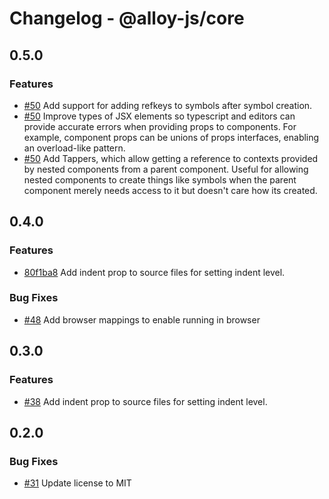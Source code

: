 # Changelog - @alloy-js/core

## 0.5.0

### Features

- [#50](https://github.com/alloy-framework/alloy/pull/50) Add support for adding refkeys to symbols after symbol creation.
- [#50](https://github.com/alloy-framework/alloy/pull/50) Improve types of JSX elements so typescript and editors can provide accurate errors when providing props to components. For example, component props can be unions of props interfaces, enabling an overload-like pattern.
- [#50](https://github.com/alloy-framework/alloy/pull/50) Add Tappers, which allow getting a reference to contexts provided by nested components from a parent component. Useful for allowing nested components to create things like symbols when the parent component merely needs access to it but doesn't care how its created.


## 0.4.0

### Features

- [80f1ba8](https://github.com/alloy-framework/alloy/commit/80f1ba88470960ce57487b644ae3c3f37f9c4690) Add indent prop to source files for setting indent level.

### Bug Fixes

- [#48](https://github.com/alloy-framework/alloy/pull/48) Add browser mappings to enable running in browser


## 0.3.0

### Features

- [#38](https://github.com/alloy-framework/alloy/pull/38) Add indent prop to source files for setting indent level.




## 0.2.0

### Bug Fixes

- [#31](https://github.com/alloy-framework/alloy/pull/31) Update license to MIT

